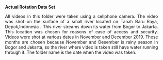 <b> Actual Rotation Data Set </b>
<p align="justify">
All videos in this folder were taken using a cellphone camera. The video was shot  on the surface of a small river located on Tanah Baru Raya, Depok,Indonesia . This river streams down its water from Bogor to  Jakarta.  This location was chosen for reasons of ease of access and security. Videos were shot at various dates in November and December 2019. These months are chosen because November and Desember is rainy season in Bogor and Jakarta,  so  the  river  where  video is taken still have water running through it. The folder name is the date when the video was taken.
 </p>
